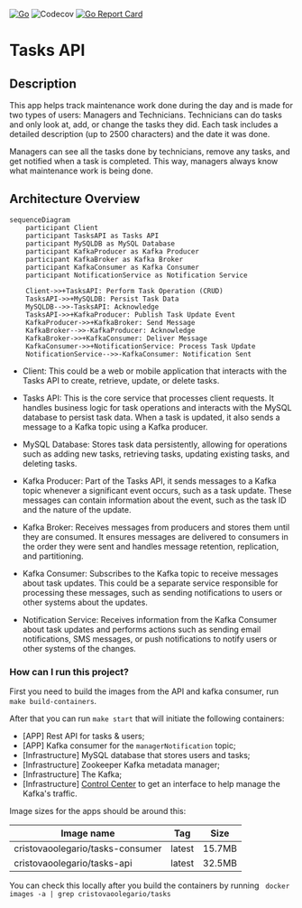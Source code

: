 [![Go](https://github.com/cristovaoolegario/tasks-api/actions/workflows/go.yml/badge.svg)](https://github.com/cristovaoolegario/tasks-api/actions/workflows/go.yml)
![Codecov](https://img.shields.io/codecov/c/gh/cristovaoolegario/tasks-api)
[![Go Report Card](https://goreportcard.com/badge/github.com/cristovaoolegario/tasks-api)](https://goreportcard.com/report/github.com/cristovaoolegario/tasks-api)

# Tasks API

## Description

This app helps track maintenance work done during the day and is made for two types of users: Managers and Technicians. Technicians can do tasks and only look at, add, or change the tasks they did. Each task includes a detailed description (up to 2500 characters) and the date it was done. 

Managers can see all the tasks done by technicians, remove any tasks, and get notified when a task is completed. This way, managers always know what maintenance work is being done.

## Architecture Overview 

```mermaid
sequenceDiagram
    participant Client
    participant TasksAPI as Tasks API
    participant MySQLDB as MySQL Database
    participant KafkaProducer as Kafka Producer
    participant KafkaBroker as Kafka Broker
    participant KafkaConsumer as Kafka Consumer
    participant NotificationService as Notification Service

    Client->>+TasksAPI: Perform Task Operation (CRUD)
    TasksAPI->>+MySQLDB: Persist Task Data
    MySQLDB-->>-TasksAPI: Acknowledge
    TasksAPI->>+KafkaProducer: Publish Task Update Event
    KafkaProducer->>+KafkaBroker: Send Message
    KafkaBroker-->>-KafkaProducer: Acknowledge
    KafkaBroker->>+KafkaConsumer: Deliver Message
    KafkaConsumer->>+NotificationService: Process Task Update
    NotificationService-->>-KafkaConsumer: Notification Sent
```

- Client: This could be a web or mobile application that interacts with the Tasks API to create, retrieve, update, or delete tasks.

- Tasks API: This is the core service that processes client requests. It handles business logic for task operations and interacts with the MySQL database to persist task data. When a task is updated, it also sends a message to a Kafka topic using a Kafka producer.

- MySQL Database: Stores task data persistently, allowing for operations such as adding new tasks, retrieving tasks, updating existing tasks, and deleting tasks.

- Kafka Producer: Part of the Tasks API, it sends messages to a Kafka topic whenever a significant event occurs, such as a task update. These messages can contain information about the event, such as the task ID and the nature of the update.

- Kafka Broker: Receives messages from producers and stores them until they are consumed. It ensures messages are delivered to consumers in the order they were sent and handles message retention, replication, and partitioning.

- Kafka Consumer: Subscribes to the Kafka topic to receive messages about task updates. This could be a separate service responsible for processing these messages, such as sending notifications to users or other systems about the updates.

- Notification Service: Receives information from the Kafka Consumer about task updates and performs actions such as sending email notifications, SMS messages, or push notifications to notify users or other systems of the changes.


### How can I run this project?

First you need to build the images from the API and kafka consumer, run `make build-containers`.

After that you can run `make start` that will initiate the following containers:

- [APP] Rest API for tasks & users;
- [APP] Kafka consumer for the `managerNotification` topic;
- [Infrastructure] MySQL database that stores users and tasks;
- [Infrastructure] Zookeeper Kafka metadata manager;
- [Infrastructure] The Kafka;
- [Infrastructure] [Control Center](http://localhost:9021) to get an interface to help manage the Kafka's traffic.

Image sizes for the apps should be around this:

| Image name                       | Tag    | Size   |
|----------------------------------|--------|--------|
| cristovaoolegario/tasks-consumer | latest | 15.7MB |
| cristovaoolegario/tasks-api      | latest | 32.5MB |

You can check this locally after you build the containers by running ` docker images -a | grep cristovaoolegario/tasks`
